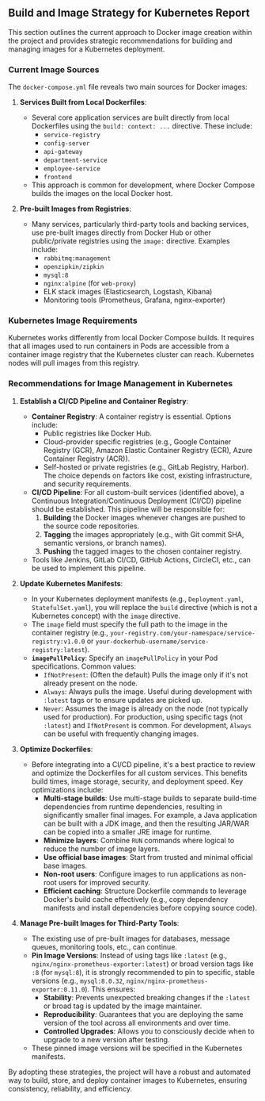 ## Build and Image Strategy for Kubernetes Report

This section outlines the current approach to Docker image creation within the project and provides strategic recommendations for building and managing images for a Kubernetes deployment.

### Current Image Sources

The `docker-compose.yml` file reveals two main sources for Docker images:

1.  **Services Built from Local Dockerfiles**:
    *   Several core application services are built directly from local Dockerfiles using the `build: context: ...` directive. These include:
        *   `service-registry`
        *   `config-server`
        *   `api-gateway`
        *   `department-service`
        *   `employee-service`
        *   `frontend`
    *   This approach is common for development, where Docker Compose builds the images on the local Docker host.

2.  **Pre-built Images from Registries**:
    *   Many services, particularly third-party tools and backing services, use pre-built images directly from Docker Hub or other public/private registries using the `image:` directive. Examples include:
        *   `rabbitmq:management`
        *   `openzipkin/zipkin`
        *   `mysql:8`
        *   `nginx:alpine` (for `web-proxy`)
        *   ELK stack images (Elasticsearch, Logstash, Kibana)
        *   Monitoring tools (Prometheus, Grafana, nginx-exporter)

### Kubernetes Image Requirements

Kubernetes works differently from local Docker Compose builds. It requires that all images used to run containers in Pods are accessible from a container image registry that the Kubernetes cluster can reach. Kubernetes nodes will pull images from this registry.

### Recommendations for Image Management in Kubernetes

1.  **Establish a CI/CD Pipeline and Container Registry**:
    *   **Container Registry**: A container registry is essential. Options include:
        *   Public registries like Docker Hub.
        *   Cloud-provider specific registries (e.g., Google Container Registry (GCR), Amazon Elastic Container Registry (ECR), Azure Container Registry (ACR)).
        *   Self-hosted or private registries (e.g., GitLab Registry, Harbor).
        The choice depends on factors like cost, existing infrastructure, and security requirements.
    *   **CI/CD Pipeline**: For all custom-built services (identified above), a Continuous Integration/Continuous Deployment (CI/CD) pipeline should be established. This pipeline will be responsible for:
        1.  **Building** the Docker images whenever changes are pushed to the source code repositories.
        2.  **Tagging** the images appropriately (e.g., with Git commit SHA, semantic versions, or branch names).
        3.  **Pushing** the tagged images to the chosen container registry.
    *   Tools like Jenkins, GitLab CI/CD, GitHub Actions, CircleCI, etc., can be used to implement this pipeline.

2.  **Update Kubernetes Manifests**:
    *   In your Kubernetes deployment manifests (e.g., `Deployment.yaml`, `StatefulSet.yaml`), you will replace the `build` directive (which is not a Kubernetes concept) with the `image` directive.
    *   The `image` field must specify the full path to the image in the container registry (e.g., `your-registry.com/your-namespace/service-registry:v1.0.0` or `your-dockerhub-username/service-registry:latest`).
    *   **`imagePullPolicy`**: Specify an `imagePullPolicy` in your Pod specifications. Common values:
        *   `IfNotPresent`: (Often the default) Pulls the image only if it's not already present on the node.
        *   `Always`: Always pulls the image. Useful during development with `:latest` tags or to ensure updates are picked up.
        *   `Never`: Assumes the image is already on the node (not typically used for production).
        For production, using specific tags (not `:latest`) and `IfNotPresent` is common. For development, `Always` can be useful with frequently changing images.

3.  **Optimize Dockerfiles**:
    *   Before integrating into a CI/CD pipeline, it's a best practice to review and optimize the Dockerfiles for all custom services. This benefits build times, image storage, security, and deployment speed. Key optimizations include:
        *   **Multi-stage builds**: Use multi-stage builds to separate build-time dependencies from runtime dependencies, resulting in significantly smaller final images. For example, a Java application can be built with a JDK image, and then the resulting JAR/WAR can be copied into a smaller JRE image for runtime.
        *   **Minimize layers**: Combine `RUN` commands where logical to reduce the number of image layers.
        *   **Use official base images**: Start from trusted and minimal official base images.
        *   **Non-root users**: Configure images to run applications as non-root users for improved security.
        *   **Efficient caching**: Structure Dockerfile commands to leverage Docker's build cache effectively (e.g., copy dependency manifests and install dependencies before copying source code).

4.  **Manage Pre-built Images for Third-Party Tools**:
    *   The existing use of pre-built images for databases, message queues, monitoring tools, etc., can continue.
    *   **Pin Image Versions**: Instead of using tags like `:latest` (e.g., `nginx/nginx-prometheus-exporter:latest`) or broad version tags like `:8` (for `mysql:8`), it is strongly recommended to pin to specific, stable versions (e.g., `mysql:8.0.32`, `nginx/nginx-prometheus-exporter:0.11.0`). This ensures:
        *   **Stability**: Prevents unexpected breaking changes if the `:latest` or broad tag is updated by the image maintainer.
        *   **Reproducibility**: Guarantees that you are deploying the same version of the tool across all environments and over time.
        *   **Controlled Upgrades**: Allows you to consciously decide when to upgrade to a new version after testing.
    *   These pinned image versions will be specified in the Kubernetes manifests.

By adopting these strategies, the project will have a robust and automated way to build, store, and deploy container images to Kubernetes, ensuring consistency, reliability, and efficiency.
